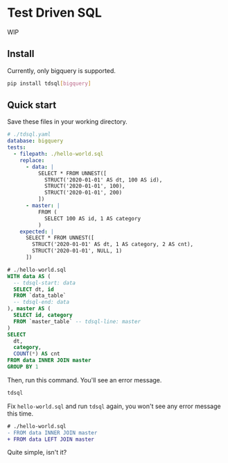 # Test Driven SQL
WIP

## Install
Currently, only bigquery is supported.

```bash
pip install tdsql[bigquery]
```

## Quick start
Save these files in your working directory.

```yaml
# ./tdsql.yaml
database: bigquery
tests:
  - filepath: ./hello-world.sql
    replace:
      - data: |
          SELECT * FROM UNNEST([
            STRUCT('2020-01-01' AS dt, 100 AS id),
            STRUCT('2020-01-01', 100),
            STRUCT('2020-01-01', 200)
          ])
      - master: |
          FROM (
            SELECT 100 AS id, 1 AS category
          )
    expected: |
      SELECT * FROM UNNEST([
        STRUCT('2020-01-01' AS dt, 1 AS category, 2 AS cnt),
        STRUCT('2020-01-01', NULL, 1)
      ])
```

```sql
# ./hello-world.sql
WITH data AS (
  -- tdsql-start: data
  SELECT dt, id
  FROM `data_table`
  -- tdsql-end: data
), master AS (
  SELECT id, category
  FROM `master_table` -- tdsql-line: master
)
SELECT
  dt,
  category,
  COUNT(*) AS cnt
FROM data INNER JOIN master
GROUP BY 1
```

Then, run this command.
You'll see an error message.

```sh
tdsql
```

Fix `hello-world.sql` and run `tdsql` again,
you won't see any error message this time.

```diff
# ./hello-world.sql
- FROM data INNER JOIN master
+ FROM data LEFT JOIN master
```

Quite simple, isn't it?
